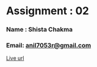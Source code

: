 # Assignment : 02

### Name : Shista Chakma

### Email: anil7053r@gmail.com

[ Live url](https://shista-assignment-2.netlify.app/)
